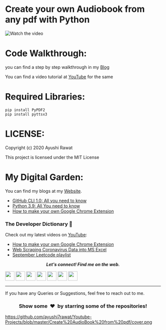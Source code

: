 # Create your own Audiobook from any pdf with Python

![Watch the video](https://github.com/ayushi7rawat/Youtube-Projects/blob/master/Create%20AudioBook%20from%20pdf/cover.png)

Code Walkthrough:
==========================
you can find a step by step walkthrough in my [Blog](https://ayushirawat.com/create-your-own-audiobook-from-any-pdf-with-python)

You can find a video tutorial at [YouTube](https://www.youtube.com/watch?v=ZWjXbe9DOVA) for the same


Required Libraries:
==========================
```
pip install PyPDF2
pip install pyttsx3
```

LICENSE:
==========================
Copyright (c) 2020 Ayushi Rawat

This project is licensed under the MIT License

My Digital Garden:
==========================
You can find my blogs at my [Website](https://ayushirawat.com).
- [GitHub CLI 1.0: All you need to know](https://ayushirawat.com/github-cli-10-all-you-need-to-know)
- [Python 3.9: All You need to know](https://ayushirawat.com/python-39-all-you-need-to-know)
- [How to make your own Google Chrome Extension](https://ayushirawat.com/how-to-make-your-own-google-chrome-extension-1)

### The Developer Dictionary 🌱
Check out my latest videos on [YouTube](https://www.youtube.com/ayushirawat):
- [How to make your own Google Chrome Extension](https://www.youtube.com/watch?v=ZWbPtPHR4hY)
- [Web Scraping Coronavirus Data into MS Excel](https://www.youtube.com/watch?v=CTRYYz1u7Y8)
- [September Leetcode playlist](https://www.youtube.com/playlist?list=PLjaO05BrsbIP4_rYhYjB95q-IpxoIXmlm)


 <p align="center">
  <b><i>Let's connect! Find me on the web.</i></b>

[<img height="30" src="https://img.shields.io/badge/twitter-%231DA1F2.svg?&style=for-the-badge&logo=twitter&logoColor=white" />][twitter]
[<img height="30" src = "https://img.shields.io/badge/Youtube-%23E4405F.svg?&style=for-the-badge&logo=Youtube&logoColor=white">][Youtube] 
[<img height="30" src="https://img.shields.io/badge/Hashnode-%230077B5.svg?&style=for-the-badge&logo=Hashnode&logoColor=white" />][Hashnode]
[<img height="30" src = "https://img.shields.io/badge/gmail-c14438?&style=for-the-badge&logo=gmail&logoColor=white">][gmail] 
[<img height="30" src="https://img.shields.io/badge/linkedin-blue.svg?&style=for-the-badge&logo=linkedin&logoColor=white" />][LinkedIn]
[<img height="30" src="https://img.shields.io/badge/-Medium-000000.svg?&style=for-the-badge&logo=Medium&logoColor=white" />][Medium]
[<img height="30" src = "https://img.shields.io/badge/Facebook-036be4.svg?&style=for-the-badge&logo=facebook&logoColor=white">][Facebook]
<br />
<hr />

[twitter]: https://twitter.com/ayushi7rawat
[youtube]: https://youtube.com/ayushirawat
[Hashnode]: https://ayushirawat.com
[gmail]: https://gmail.com
[linkedin]: https://www.linkedin.com/in/ayushi7rawat/
[Medium]: https://medium.com/@ayushi7rawat
[Facebook]: https://www.facebook.com/ayushi7rawat

  
If you have any Queries or Suggestions, feel free to reach out to me.

<h3 align="center">Show some &nbsp;❤️&nbsp; by starring some of the repositories!</h3>

 
 
 https://github.com/ayushi7rawat/Youtube-Projects/blob/master/Create%20AudioBook%20from%20pdf/cover.png